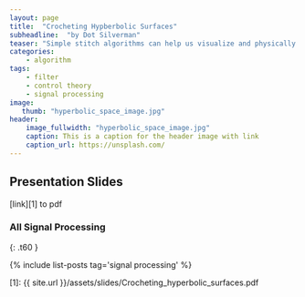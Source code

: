```yaml
---
layout: page
title:  "Crocheting Hypberbolic Surfaces"
subheadline:  "by Dot Silverman"
teaser: "Simple stitch algorithms can help us visualize and physically understand hyperbolic shapes."
categories:
    - algorithm
tags:
    - filter
    - control theory
    - signal processing
image:
   thumb: "hyperbolic_space_image.jpg"
header:
    image_fullwidth: "hyperbolic_space_image.jpg"
    caption: This is a caption for the header image with link
    caption_url: https://unsplash.com/
---
```

<!-- Page Content -->

## Presentation Slides
[link][1] to pdf 

###  All Signal Processing
{: .t60 }

{% include list-posts tag='signal processing' %}

[1]: {{ site.url }}/assets/slides/Crocheting_hyperbolic_surfaces.pdf
